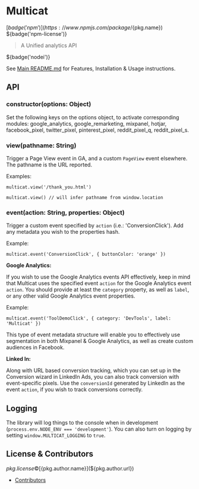 # Multicat

[${badge('npm')}](https://www.npmjs.com/package/${pkg.name}) ${badge('npm-license')} 

> A Unified analytics API

${badge('nodei')}

See [Main README.md](https://github.com/cofablab/${pkg.name}) for Features, Installation & Usage instructions.

## API

### constructor(options: Object)

Set the following keys on the options object, to activate corresponding modules: google_analytics, google_remarketing, mixpanel, hotjar, facebook_pixel, twitter_pixel, pinterest_pixel, reddit_pixel_q, reddit_pixel_s.

### view(pathname: String)

Trigger a Page View event in GA, and a custom `PageView` event elsewhere. The pathname is the URL reported.

Examples:

`multicat.view('/thank_you.html')`

`multicat.view() // will infer pathname from window.location`

### event(action: String, properties: Object)

Trigger a custom event specified by `action` (i.e.: 'ConversionClick'). Add any metadata you wish to the properties hash.

Example:

`multicat.event('ConversionClick', { buttonColor: 'orange' })`

**Google Analytics:**

If you wish to use the Google Analytics events API effectively, keep in mind that Multicat uses the specified event `action`  for the Google Analytics event `action`. You should provide at least the `category` property, as well as `label`, or any other valid Google Analytics event properties.

Example:

`multicat.event('ToolDemoClick', { category: 'DevTools', label: 'Multicat' })`

This type of event metadata structure will enable you to effectively use segmentation in both Mixpanel & Google Analytics, as well as create custom audiences in Facebook. 

**Linked In:**

Along with URL based conversion tracking, which you can set up in the Conversion wizard in LinkedIn Ads, you can also track conversion with event-specific pixels. Use the `conversionId` generated by LinkedIn as the event `action`, if you wish to track conversions correctly.

## Logging

The library will log things to the console when in development (`process.env.NODE_ENV === 'development'`). You can also turn on logging by setting `window.MULTICAT_LOGGING` to `true`.

## License & Contributors

${pkg.license} © [${pkg.author.name}](${pkg.author.url})

- [Contributors](${pkg.contributors[0].url})
